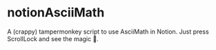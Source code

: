# notionAsciiMath
A (crappy) tampermonkey script to use AsciiMath in Notion. Just press ScrollLock and see the magic 👀.
